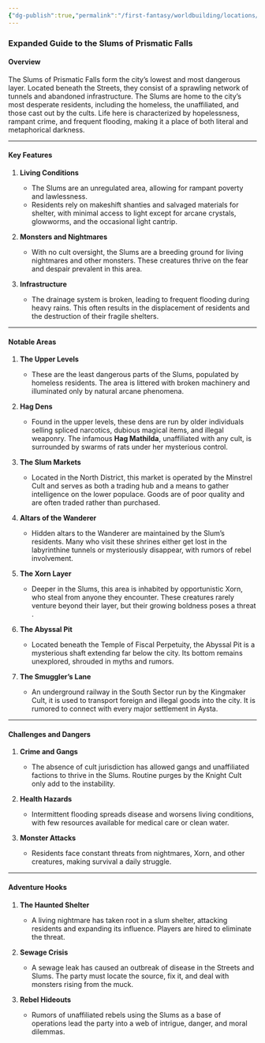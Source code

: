 ```yaml
---
{"dg-publish":true,"permalink":"/first-fantasy/worldbuilding/locations/the-falls/the-slums/","noteIcon":"","created":"2025-01-22T05:45:25.250+09:00","updated":"2025-01-23T23:00:30.106+09:00"}
---
```


### Expanded Guide to the Slums of Prismatic Falls

#### **Overview**

The Slums of Prismatic Falls form the city’s lowest and most dangerous layer. Located beneath the Streets, they consist of a sprawling network of tunnels and abandoned infrastructure. The Slums are home to the city’s most desperate residents, including the homeless, the unaffiliated, and those cast out by the cults. Life here is characterized by hopelessness, rampant crime, and frequent flooding, making it a place of both literal and metaphorical darkness​.

---

#### **Key Features**

1. **Living Conditions**
    
    - The Slums are an unregulated area, allowing for rampant poverty and lawlessness.
    - Residents rely on makeshift shanties and salvaged materials for shelter, with minimal access to light except for arcane crystals, glowworms, and the occasional light cantrip​.
2. **Monsters and Nightmares**
    
    - With no cult oversight, the Slums are a breeding ground for living nightmares and other monsters. These creatures thrive on the fear and despair prevalent in this area​.
3. **Infrastructure**
    
    - The drainage system is broken, leading to frequent flooding during heavy rains. This often results in the displacement of residents and the destruction of their fragile shelters​.

---

#### **Notable Areas**

1. **The Upper Levels**
    
    - These are the least dangerous parts of the Slums, populated by homeless residents. The area is littered with broken machinery and illuminated only by natural arcane phenomena​.
2. **Hag Dens**
    
    - Found in the upper levels, these dens are run by older individuals selling spliced narcotics, dubious magical items, and illegal weaponry. The infamous **Hag Mathilda**, unaffiliated with any cult, is surrounded by swarms of rats under her mysterious control​.
3. **The Slum Markets**
    
    - Located in the North District, this market is operated by the Minstrel Cult and serves as both a trading hub and a means to gather intelligence on the lower populace. Goods are of poor quality and are often traded rather than purchased​.
4. **Altars of the Wanderer**
    
    - Hidden altars to the Wanderer are maintained by the Slum’s residents. Many who visit these shrines either get lost in the labyrinthine tunnels or mysteriously disappear, with rumors of rebel involvement​.
5. **The Xorn Layer**
    
    - Deeper in the Slums, this area is inhabited by opportunistic Xorn, who steal from anyone they encounter. These creatures rarely venture beyond their layer, but their growing boldness poses a threat​.
6. **The Abyssal Pit**
    
    - Located beneath the Temple of Fiscal Perpetuity, the Abyssal Pit is a mysterious shaft extending far below the city. Its bottom remains unexplored, shrouded in myths and rumors​.
7. **The Smuggler’s Lane**
    
    - An underground railway in the South Sector run by the Kingmaker Cult, it is used to transport foreign and illegal goods into the city. It is rumored to connect with every major settlement in Aysta.

---

#### **Challenges and Dangers**

1. **Crime and Gangs**
    
    - The absence of cult jurisdiction has allowed gangs and unaffiliated factions to thrive in the Slums. Routine purges by the Knight Cult only add to the instability​.
2. **Health Hazards**
    
    - Intermittent flooding spreads disease and worsens living conditions, with few resources available for medical care or clean water​.
3. **Monster Attacks**
    
    - Residents face constant threats from nightmares, Xorn, and other creatures, making survival a daily struggle​.

---

#### **Adventure Hooks**

1. **The Haunted Shelter**
    
    - A living nightmare has taken root in a slum shelter, attacking residents and expanding its influence. Players are hired to eliminate the threat​.
2. **Sewage Crisis**
    
    - A sewage leak has caused an outbreak of disease in the Streets and Slums. The party must locate the source, fix it, and deal with monsters rising from the muck​.
3. **Rebel Hideouts**
    
    - Rumors of unaffiliated rebels using the Slums as a base of operations lead the party into a web of intrigue, danger, and moral dilemmas.